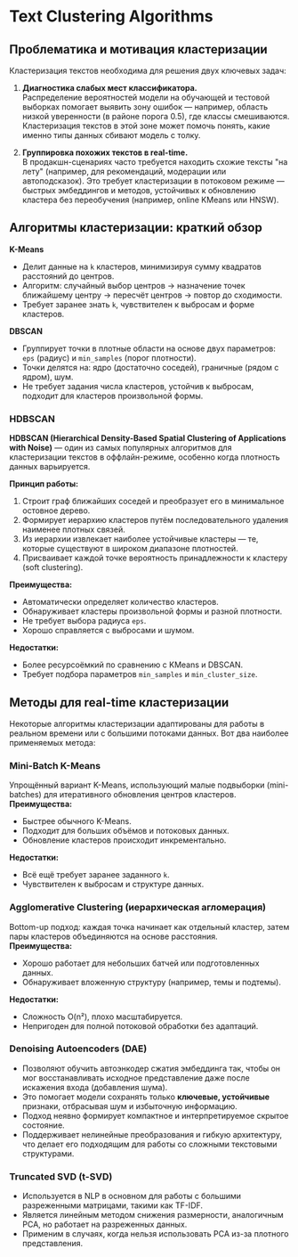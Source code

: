 # Text Clustering Algorithms
## Проблематика и мотивация кластеризации

Кластеризация текстов необходима для решения двух ключевых задач:

1. **Диагностика слабых мест классификатора.**  
   Распределение вероятностей модели на обучающей и тестовой выборках помогает выявить зону ошибок — например, область низкой уверенности (в районе порога 0.5), где классы смешиваются. Кластеризация текстов в этой зоне может помочь понять, какие именно типы данных сбивают модель с толку.

2. **Группировка похожих текстов в real-time.**  
   В продакшн-сценариях часто требуется находить схожие тексты "на лету" (например, для рекомендаций, модерации или автоподсказок). Это требует кластеризации в потоковом режиме — быстрых эмбеддингов и методов, устойчивых к обновлению кластера без переобучения (например, online KMeans или HNSW).

## Алгоритмы кластеризации: краткий обзор

**K-Means**  
- Делит данные на `k` кластеров, минимизируя сумму квадратов расстояний до центров.
- Алгоритм: случайный выбор центров → назначение точек ближайшему центру → пересчёт центров → повтор до сходимости.
- Требует заранее знать `k`, чувствителен к выбросам и форме кластеров.

**DBSCAN**  
- Группирует точки в плотные области на основе двух параметров: `eps` (радиус) и `min_samples` (порог плотности).
- Точки делятся на: ядро (достаточно соседей), граничные (рядом с ядром), шум.
- Не требует задания числа кластеров, устойчив к выбросам, подходит для кластеров произвольной формы.

### HDBSCAN

**HDBSCAN (Hierarchical Density-Based Spatial Clustering of Applications with Noise)** — один из самых популярных алгоритмов для кластеризации текстов в оффлайн-режиме, особенно когда плотность данных варьируется.

**Принцип работы:**
1. Строит граф ближайших соседей и преобразует его в минимальное остовное дерево.
2. Формирует иерархию кластеров путём последовательного удаления наименее плотных связей.
3. Из иерархии извлекает наиболее устойчивые кластеры — те, которые существуют в широком диапазоне плотностей.
4. Присваивает каждой точке вероятность принадлежности к кластеру (soft clustering).

**Преимущества:**
- Автоматически определяет количество кластеров.
- Обнаруживает кластеры произвольной формы и разной плотности.
- Не требует выбора радиуса `eps`.
- Хорошо справляется с выбросами и шумом.

**Недостатки:**
- Более ресурсоёмкий по сравнению с KMeans и DBSCAN.
- Требует подбора параметров `min_samples` и `min_cluster_size`.

## Методы для real-time кластеризации

Некоторые алгоритмы кластеризации адаптированы для работы в реальном времени или с большими потоками данных. Вот два наиболее применяемых метода:

### Mini-Batch K-Means

Упрощённый вариант K-Means, использующий малые подвыборки (mini-batches) для итеративного обновления центров кластеров.  
**Преимущества:**
- Быстрее обычного K-Means.
- Подходит для больших объёмов и потоковых данных.
- Обновление кластеров происходит инкрементально.

**Недостатки:**
- Всё ещё требует заранее заданного `k`.
- Чувствителен к выбросам и структуре данных.

### Agglomerative Clustering (иерархическая агломерация)

Bottom-up подход: каждая точка начинает как отдельный кластер, затем пары кластеров объединяются на основе расстояния.  
**Преимущества:**
- Хорошо работает для небольших батчей или подготовленных данных.
- Обнаруживает вложенную структуру (например, темы и подтемы).

**Недостатки:**
- Сложность O(n²), плохо масштабируется.
- Непригоден для полной потоковой обработки без адаптаций.

### Denoising Autoencoders (DAE)

- Позволяют обучить автоэнкодер сжатия эмбеддинга так, чтобы он мог восстанавливать исходное представление даже после искажения входа (добавления шума).
- Это помогает модели сохранять только **ключевые, устойчивые** признаки, отбрасывая шум и избыточную информацию.
- Подход неявно формирует компактное и интерпретируемое скрытое состояние.
- Поддерживает нелинейные преобразования и гибкую архитектуру, что делает его подходящим для работы со сложными текстовыми структурами.


### Truncated SVD (t-SVD)

- Используется в NLP в основном для работы с большими разреженными матрицами, такими как TF-IDF.
- Является линейным методом снижения размерности, аналогичным PCA, но работает на разреженных данных.
- Применим в случаях, когда нельзя использовать PCA из-за плотного представления.
